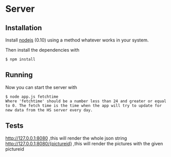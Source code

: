 Server
======

Installation
------------

Install [nodejs](http://nodejs.org/) (0.10) using a method whatever works in your system.

Then install the dependencies with

    $ npm install

Running
-------

Now you can start the server with

    $ node app.js fetchtime  
    Where 'fetchtime' should be a number less than 24 and greater or equal to 0. The fetch time is the time when the app will try to update for new data from the HS server every day.

Tests
-----
http://127.0.0.1:8080                ,this will render the whole json string
http://127.0.0.1:8080/{pictureid}    ,this will render the pictures with the given pictureid

